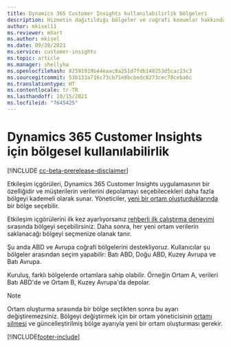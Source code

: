 ```yaml
---
title: Dynamics 365 Customer Insights kullanılabilirlik bölgeleri
description: Hizmetin dağıtıldığı bölgeler ve coğrafi konumlar hakkında daha fazla bilgi edinin.
author: mkisel11
ms.reviewer: mhart
ms.author: mkisel
ms.date: 09/28/2021
ms.service: customer-insights
ms.topic: article
ms.manager: shellyha
ms.openlocfilehash: 82591919b44eaac8a251d7fdb148253d5cac23c3
ms.sourcegitcommit: 53b133a716c73cb71e8bcbedc6273cec70ceba6c
ms.translationtype: HT
ms.contentlocale: tr-TR
ms.lasthandoff: 10/15/2021
ms.locfileid: "7645425"
---
```

# <a name="regional-availability-for-dynamics-365-customer-insights"></a>Dynamics 365 Customer Insights için bölgesel kullanılabilirlik

[!INCLUDE [cc-beta-prerelease-disclaimer](includes/cc-beta-prerelease-disclaimer.md)]

Etkileşim içgörüleri, Dynamics 365 Customer Insights uygulamasının bir özelliğidir ve müşterilerin verilerini depolamayı seçebilecekleri daha fazla bölgeyi kademeli olarak sunar. Yöneticiler, [yeni bir ortam oluşturduklarında](create-new-environment.md) bir bölge seçebilir. 

Etkileşim içgörülerini ilk kez ayarlıyorsanız [rehberli ilk çalıştırma deneyimi](quickstart.md) sırasında bölgeyi seçebilirsiniz. Daha sonra, her yeni ortam verilerin saklanacağı bölgeyi seçmenize olanak tanır.

Şu anda ABD ve Avrupa coğrafi bölgelerini destekliyoruz. Kullanıcılar şu bölgeler arasından seçim yapabilir: Batı ABD, Doğu ABD, Kuzey Avrupa ve Batı Avrupa.

Kuruluş, farklı bölgelerde ortamlara sahip olabilir. Örneğin Ortam A, verileri Batı ABD'de ve Ortam B, Kuzey Avrupa'da depolar.

> [!NOTE]
> Ortam oluşturma sırasında bir bölge seçtikten sonra bu ayarı değiştiremezsiniz. Bölgeyi değiştirmek için bir ortam yöneticisinin [ortamı silmesi](manage-environments-workspaces.md#delete-an-environment) ve güncelleştirilmiş bölge ayarıyla yeni bir ortam oluşturması gerekir.


[!INCLUDE[footer-include](../includes/footer-banner.md)]
